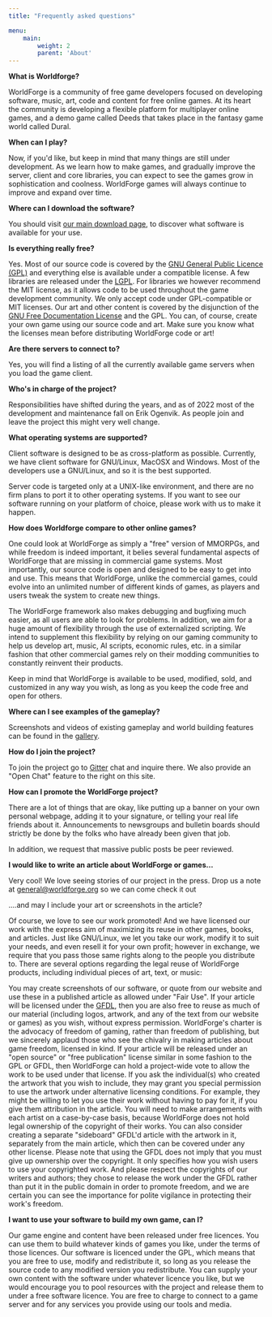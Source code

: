 ```yaml
---
title: "Frequently asked questions"

menu:
    main:
        weight: 2
        parent: 'About'
---
```


**What is Worldforge?**

WorldForge is a community of free game developers focused on developing software, music, art, code and content for free
online games. At its heart the community is developing a flexible platform for multiplayer online games, and a demo game
called Deeds that takes place in the fantasy game world called Dural.

**When can I play?**

Now, if you'd like, but keep in mind that many things are still under development. As we learn how to make games, and
gradually improve the server, client and core libraries, you can expect to see the games grow in sophistication and
coolness. WorldForge games will always continue to improve and expand over time.

**Where can I download the software?**

You should visit [our main download page](/downloads), to discover what software is available for your use.

**Is everything really free?**

Yes. Most of our source code is covered by the [GNU General Public Licence (GPL)](http://www.gnu.org/copyleft/gpl.html)
and everything else is available under a compatible license. A few libraries are released under
the [LGPL](http://www.gnu.org/copyleft/lgpl.html). For libraries we however recommend the MIT license, as it allows code
to be used throughout the game development community.
We only accept code under GPL-compatible or MIT licenses. Our art and other content is covered by the disjunction of
the [GNU Free Documentation License](http://www.gnu.org/copyleft/fdl.html) and the GPL. You can, of course, create your
own game using our source code and art. Make sure you know what the licenses mean before distributing WorldForge code or
art!

**Are there servers to connect to?**

Yes, you will find a listing of all the currently available game servers when you load the game client.

**Who's in charge of the project?**

Responsibilities have shifted during the years, and as of 2022 most of the development and maintenance fall on Erik
Ogenvik. As people join and leave the project this might very well change.

**What operating systems are supported?**

Client software is designed to be as cross-platform as possible. Currently, we have client software for GNU/Linux,
MacOSX and Windows. Most of the developers use a GNU/Linux, and so it is the best supported.

Server code is targeted only at a UNIX-like environment, and there are no firm plans to port it to other operating
systems. If you want to see our software running on your platform of choice, please work with us to make it happen.

**How does Worldforge compare to other online games?**

One could look at WorldForge as simply a "free" version of MMORPGs, and while freedom is indeed
important, it belies several fundamental aspects of WorldForge that are missing in commercial game systems. Most
importantly, our source code is open and designed to be easy to get into and use. This means that WorldForge, unlike the
commercial games, could evolve into an unlimited number of different kinds of games, as players and users tweak the
system to create new things.

The WorldForge framework also makes debugging and bugfixing much easier, as all users are able to look for problems. In
addition, we aim for a huge amount of flexibility through the use of externalized scripting. We intend to supplement
this flexibility by relying on our gaming community to help us develop art, music, AI scripts, economic rules, etc. in a
similar fashion that other commercial games rely on their modding communities to constantly reinvent their products.

Keep in mind that WorldForge is available to be used, modified, sold, and customized in any way you wish, as long as you
keep the code free and open for others.

**Where can I see examples of the gameplay?**

Screenshots and videos of existing gameplay and world building features can be found in the [gallery](/about/media).

**How do I join the project?**

To join the project go to [Gitter](https://gitter.im/Worldforge/Lobby) chat and inquire there. We also provide an "Open
Chat" feature to the right on this site.

**How can I promote the WorldForge project?**

There are a lot of things that are okay, like putting up a banner on your own personal webpage, adding it to your
signature, or telling your real life friends about it. Announcements to newsgroups and bulletin boards should strictly
be done by the folks who have already been given that job.

In addition, we request that massive public posts be peer reviewed.

**I would like to write an article about WorldForge or games...**

Very cool! We love seeing stories of our project in the press. Drop us a note at general@worldforge.org so we can come
check it out

....and may I include your art or screenshots in the article?

Of course, we love to see our work promoted! And we have licensed our work with the express aim of maximizing its reuse
in other games, books, and articles. Just like GNU/Linux, we let you take our work, modify it to suit your needs, and
even resell it for your own profit; however in exchange, we require that you pass those same rights along to the people
you distribute to. There are several options regarding the legal reuse of WorldForge products, including individual
pieces of art, text, or music:

You may create screenshots of our software, or quote from our website and use these in a published article as allowed
under "Fair Use".
If your article will be licensed under the [GFDL](http://www.gnu.org/copyleft/fdl.html), then you are also free to reuse
as much of our material (including logos, artwork, and any of the text from our website or games) as you wish, without
express permission. WorldForge's charter is the advocacy of freedom of gaming, rather than freedom of publishing, but we
sincerely applaud those who see the chivalry in making articles about game freedom, licensed in kind.
If your article will be released under an "open source" or "free publication" license similar in some fashion to the GPL
or GFDL, then WorldForge can hold a project-wide vote to allow the work to be used under that license.
If you ask the individual(s) who created the artwork that you wish to include, they may grant you special permission to
use the artwork under alternative licensing conditions. For example, they might be willing to let you use their work
without having to pay for it, if you give them attribution in the article. You will need to make arrangements with each
artist on a case-by-case basis, because WorldForge does not hold legal ownership of the copyright of their works.
You can also consider creating a separate "sideboard" GFDL'd article with the artwork in it, separately from the main
article, which then can be covered under any other license.
Please note that using the GFDL does not imply that you must give up ownership over the copyright. It only specifies how
you wish users to use your copyrighted work. And please respect the copyrights of our writers and authors; they chose to
release the work under the GFDL rather than put it in the public domain in order to promote freedom, and we are certain
you can see the importance for polite vigilance in protecting their work's freedom.

**I want to use your software to build my own game, can I?**

Our game engine and content have been released under free licences. You can use them to build whatever kinds of games
you like, under the terms of those licences. Our software is licenced under the GPL, which means that you are free to
use, modify and redistribute it, so long as you release the source code to any modified version you redistribute. You
can supply your own content with the software under whatever licence you like, but we would encourage you to pool
resources with the project and release them to under a free software licence. You are free to charge to connect to a
game server and for any services you provide using our tools and media.